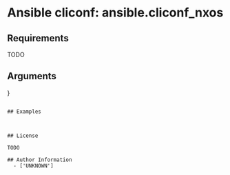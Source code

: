 # Ansible cliconf: ansible.cliconf_nxos





## Requirements

TODO

## Arguments

}
```

## Examples



## License

TODO

## Author Information
  - ['UNKNOWN']
